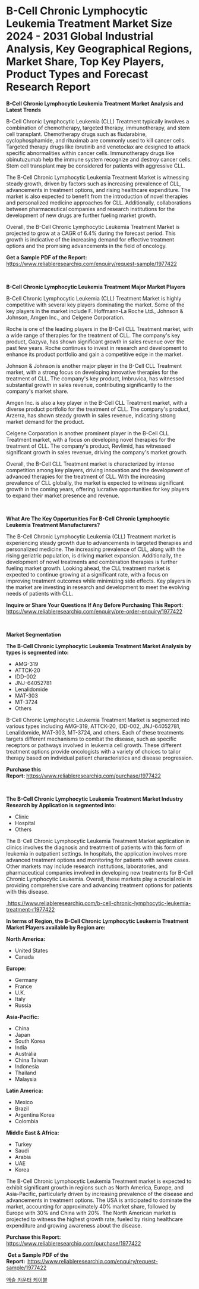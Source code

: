 <p><h1>B-Cell Chronic Lymphocytic Leukemia Treatment Market Size 2024 - 2031 Global Industrial Analysis, Key Geographical Regions, Market Share, Top Key Players, Product Types and Forecast Research Report</h1></p><p><strong>B-Cell Chronic Lymphocytic Leukemia Treatment Market Analysis and Latest Trends</strong></p>
<p><p>B-Cell Chronic Lymphocytic Leukemia (CLL) Treatment typically involves a combination of chemotherapy, targeted therapy, immunotherapy, and stem cell transplant. Chemotherapy drugs such as fludarabine, cyclophosphamide, and rituximab are commonly used to kill cancer cells. Targeted therapy drugs like ibrutinib and venetoclax are designed to attack specific abnormalities within cancer cells. Immunotherapy drugs like obinutuzumab help the immune system recognize and destroy cancer cells. Stem cell transplant may be considered for patients with aggressive CLL.</p><p>The B-Cell Chronic Lymphocytic Leukemia Treatment Market is witnessing steady growth, driven by factors such as increasing prevalence of CLL, advancements in treatment options, and rising healthcare expenditure. The market is also expected to benefit from the introduction of novel therapies and personalized medicine approaches for CLL. Additionally, collaborations between pharmaceutical companies and research institutions for the development of new drugs are further fueling market growth.</p><p>Overall, the B-Cell Chronic Lymphocytic Leukemia Treatment Market is projected to grow at a CAGR of 6.4% during the forecast period. This growth is indicative of the increasing demand for effective treatment options and the promising advancements in the field of oncology.</p></p>
<p><strong>Get a Sample PDF of the Report:&nbsp;</strong> <a href="https://www.reliableresearchiq.com/enquiry/request-sample/1977422">https://www.reliableresearchiq.com/enquiry/request-sample/1977422</a></p>
<p>&nbsp;</p>
<p><strong>B-Cell Chronic Lymphocytic Leukemia Treatment Major Market Players</strong></p>
<p><p>B-Cell Chronic Lymphocytic Leukemia (CLL) Treatment Market is highly competitive with several key players dominating the market. Some of the key players in the market include F. Hoffmann-La Roche Ltd., Johnson & Johnson, Amgen Inc., and Celgene Corporation.</p><p>Roche is one of the leading players in the B-Cell CLL Treatment market, with a wide range of therapies for the treatment of CLL. The company's key product, Gazyva, has shown significant growth in sales revenue over the past few years. Roche continues to invest in research and development to enhance its product portfolio and gain a competitive edge in the market.</p><p>Johnson & Johnson is another major player in the B-Cell CLL Treatment market, with a strong focus on developing innovative therapies for the treatment of CLL. The company's key product, Imbruvica, has witnessed substantial growth in sales revenue, contributing significantly to the company's market share.</p><p>Amgen Inc. is also a key player in the B-Cell CLL Treatment market, with a diverse product portfolio for the treatment of CLL. The company's product, Arzerra, has shown steady growth in sales revenue, indicating strong market demand for the product.</p><p>Celgene Corporation is another prominent player in the B-Cell CLL Treatment market, with a focus on developing novel therapies for the treatment of CLL. The company's product, Revlimid, has witnessed significant growth in sales revenue, driving the company's market growth.</p><p>Overall, the B-Cell CLL Treatment market is characterized by intense competition among key players, driving innovation and the development of advanced therapies for the treatment of CLL. With the increasing prevalence of CLL globally, the market is expected to witness significant growth in the coming years, offering lucrative opportunities for key players to expand their market presence and revenue.</p></p>
<p>&nbsp;</p>
<p><strong>What Are The Key Opportunities For B-Cell Chronic Lymphocytic Leukemia Treatment Manufacturers?</strong></p>
<p><p>The B-Cell Chronic Lymphocytic Leukemia (CLL) Treatment market is experiencing steady growth due to advancements in targeted therapies and personalized medicine. The increasing prevalence of CLL, along with the rising geriatric population, is driving market expansion. Additionally, the development of novel treatments and combination therapies is further fueling market growth. Looking ahead, the CLL treatment market is expected to continue growing at a significant rate, with a focus on improving treatment outcomes while minimizing side effects. Key players in the market are investing in research and development to meet the evolving needs of patients with CLL.</p></p>
<p><strong>Inquire or Share Your Questions If Any Before Purchasing This Report:</strong> <a href="https://www.reliableresearchiq.com/enquiry/pre-order-enquiry/1977422">https://www.reliableresearchiq.com/enquiry/pre-order-enquiry/1977422</a></p>
<p>&nbsp;</p>
<p><strong>Market Segmentation</strong></p>
<p><strong>The B-Cell Chronic Lymphocytic Leukemia Treatment Market Analysis by types is segmented into:</strong></p>
<p><ul><li>AMG-319</li><li>ATTCK-20</li><li>IDD-002</li><li>JNJ-64052781</li><li>Lenalidomide</li><li>MAT-303</li><li>MT-3724</li><li>Others</li></ul></p>
<p><p>B-Cell Chronic Lymphocytic Leukemia Treatment Market is segmented into various types including AMG-319, ATTCK-20, IDD-002, JNJ-64052781, Lenalidomide, MAT-303, MT-3724, and others. Each of these treatments targets different mechanisms to combat the disease, such as specific receptors or pathways involved in leukemia cell growth. These different treatment options provide oncologists with a variety of choices to tailor therapy based on individual patient characteristics and disease progression.</p></p>
<p><strong>Purchase this Report:&nbsp;</strong><a href="https://www.reliableresearchiq.com/purchase/1977422">https://www.reliableresearchiq.com/purchase/1977422</a></p>
<p>&nbsp;</p>
<p><strong>The B-Cell Chronic Lymphocytic Leukemia Treatment Market Industry Research by Application is segmented into:</strong></p>
<p><ul><li>Clinic</li><li>Hospital</li><li>Others</li></ul></p>
<p><p>The B-Cell Chronic Lymphocytic Leukemia Treatment Market application in clinics involves the diagnosis and treatment of patients with this form of leukemia in outpatient settings. In hospitals, the application involves more advanced treatment options and monitoring for patients with severe cases. Other markets may include research institutions, laboratories, and pharmaceutical companies involved in developing new treatments for B-Cell Chronic Lymphocytic Leukemia. Overall, these markets play a crucial role in providing comprehensive care and advancing treatment options for patients with this disease.</p></p>
<p><a href="https://www.reliableresearchiq.com/b-cell-chronic-lymphocytic-leukemia-treatment-r1977422">&nbsp;https://www.reliableresearchiq.com/b-cell-chronic-lymphocytic-leukemia-treatment-r1977422</a></p>
<p><strong>In terms of Region, the B-Cell Chronic Lymphocytic Leukemia Treatment Market Players available by Region are:</strong></p>
<p>
    <p> <strong> North America: </strong>
        <ul>
            <li>United States</li>
            <li>Canada</li>
        </ul>
        </p> 
    <p> <strong> Europe: </strong>
        <ul>
            <li>Germany</li>
            <li>France</li>
            <li>U.K.</li>
            <li>Italy</li>
            <li>Russia</li>
        </ul>
        </p> 
    <p> <strong> Asia-Pacific: </strong>
        <ul>
            <li>China</li>
            <li>Japan</li>
            <li>South Korea</li>
            <li>India</li>
            <li>Australia</li>
            <li>China Taiwan</li>
            <li>Indonesia</li>
            <li>Thailand</li>
            <li>Malaysia</li>
        </ul>
        </p> 
    <p> <strong> Latin America: </strong>
        <ul>
            <li>Mexico</li>
            <li>Brazil</li>
            <li>Argentina Korea</li>
            <li>Colombia</li>
        </ul>
        </p> 
    <p> <strong> Middle East & Africa: </strong>
        <ul>
            <li>Turkey</li>
            <li>Saudi</li>
            <li>Arabia</li>
            <li>UAE</li>
            <li>Korea</li>
        </ul>
    </p>
    </p>
<p><p>The B-Cell Chronic Lymphocytic Leukemia Treatment market is expected to exhibit significant growth in regions such as North America, Europe, and Asia-Pacific, particularly driven by increasing prevalence of the disease and advancements in treatment options. The USA is anticipated to dominate the market, accounting for approximately 40% market share, followed by Europe with 30% and China with 20%. The North American market is projected to witness the highest growth rate, fueled by rising healthcare expenditure and growing awareness about the disease.</p></p>
<p><strong>Purchase this Report: </strong><a href="https://www.reliableresearchiq.com/purchase/1977422">https://www.reliableresearchiq.com/purchase/1977422</a></p>
<p>&nbsp;<strong>Get a Sample PDF of the Report:&nbsp;&nbsp;</strong><a href="https://www.reliableresearchiq.com/enquiry/request-sample/1977422">https://www.reliableresearchiq.com/enquiry/request-sample/1977422</a></p>
<p><strong></strong></p>
<p><p><a href="https://github.com/mpodehpw07370073/Market-Research-Report-List-3/blob/main/860232073835.md">액슬 카운터 케이블</a></p></p>